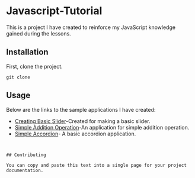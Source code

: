  # Javascript-Tutorial         
This is a project I have created to reinforce my JavaScript knowledge gained during the lessons.
## Installation
First, clone the project. 

``` 
git clone
```
## Usage 
Below are the links to the sample applications I have created:

- [Creating Basic Slider](https://creating-basic-slider.netlify.app/)-Created for making a basic slider.
- [Simple Addition Operation](https://simple-addition-operation.netlify.app/)-An application for simple addition operation.
- [Simple Accordion](https://basic-accordion.netlify.app/)- A basic accordion application.


```


## Contributing

You can copy and paste this text into a single page for your project documentation.



